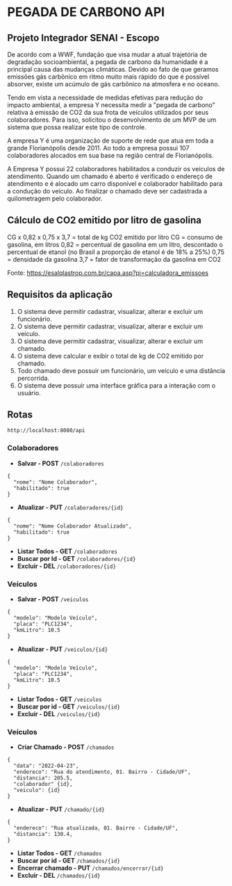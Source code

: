 # **PEGADA DE CARBONO API**


## **Projeto Integrador SENAI - Escopo**

De acordo com a WWF, fundação que visa mudar a atual trajetória de degradação socioambiental, a pegada de carbono da humanidade é a principal causa das mudanças climáticas. Devido ao fato de que geramos emissões gás carbônico em ritmo muito mais rápido do que é possível absorver, existe um acúmulo de gás carbônico na atmosfera e no oceano. 

Tendo em vista a necessidade de medidas efetivas para redução do impacto ambiental, a empresa Y necessita medir a "pegada de carbono" relativa à emissão de CO2 da sua frota de veículos utilizados por seus colaboradores. Para isso, solicitou o desenvolvimento de um MVP de um sistema que possa realizar este tipo de controle.

A empresa Y é uma organização de suporte de rede que atua em toda a grande Florianópolis desde 2011. Ao todo a empresa possui 107 colaboradores alocados em sua base na região central de Florianópolis. 

A Empresa Y possui 22 colaboradores habilitados a conduzir os veículos de atendimento. Quando um chamado é aberto é verificado o endereço de atendimento e é alocado um carro disponível e colaborador habilitado para a condução do veículo. Ao finalizar o chamado deve ser cadastrada a quilometragem pelo colaborador.


## **Cálculo de CO2 emitido por litro de gasolina**

CG x 0,82 x 0,75 x 3,7 = total de kg CO2 emitido por litro
CG = consumo de gasolina, em litros
0,82 = percentual de gasolina em um litro, descontado o percentual de etanol
(no Brasil a proporção de etanol é de 18% a 25%)
0,75 = densidade da gasolina
3,7 = fator de transformação da gasolina em CO2

Fonte: <https://esalqlastrop.com.br/capa.asp?pi=calculadora_emissoes>


## **Requisitos da aplicação**

1. O sistema deve permitir cadastrar, visualizar, alterar e excluir um funcionário.
2. O sistema deve permitir cadastrar, visualizar, alterar e excluir um veículo.
3. O sistema deve permitir cadastrar, visualizar, alterar e excluir um chamado.
4. O sistema deve calcular e exibir o total de kg de CO2 emitido por chamado.
5. Todo chamado deve possuir um funcionário, um veículo e uma distância percorrida.
6. O sistema deve possuir uma interface gráfica para a interação com o usuário.

## **Rotas**
`http://localhost:8080/api`

### **Colaboradores**
* **Salvar - POST** `/colaboradores`
```
{
  "nome": "Nome Colaborador",
  "habilitado": true
}
```
* **Atualizar - PUT** `/colaboradores/{id}`
```
{
  "nome": "Nome Colaborador Atualizado",
  "habilitado": true
}
```
* **Listar Todos - GET** `/colaboradores`
* **Buscar por Id - GET** `/colaboradores/{id}`
* **Excluir - DEL** `/colaboradores/{id}`

### **Veículos**
* **Salvar - POST** `/veiculos`
```
{
  "modelo": "Modelo Veículo",
  "placa": "PLC1234",
  "kmLitro": 10.5
}
```
* **Atualizar - PUT** `/veiculos/{id}`
```
{
  "modelo": "Modelo Veículo",
  "placa": "PLC1234",
  "kmLitro": 10.5
}
```
* **Listar Todos - GET** `/veiculos`
* **Buscar por id - GET** `/veiculos/{id}`
* **Excluir - DEL** `/veiculos/{id}`

### **Veículos**
* **Criar Chamado - POST** `/chamados`
```
{
  "data": "2022-04-23",
  "endereco": "Rua do atendimento, 01. Bairro - Cidade/UF",
  "distancia": 205.5,
  "colaborador" {id},
  "veiculo": {id}
}
```
* **Atualizar - PUT** `/chamado/{id}`
```
{
  "endereco": "Rua atualizada, 01. Bairro - Cidade/UF",
  "distancia": 130.4,
}
```
* **Listar Todos - GET** `/chamados`
* **Buscar por id - GET** `/chamados/{id}`
* **Encerrar chamado - PUT** `/chamados/encerrar/{id}`
* **Excluir - DEL** `/chamados/{id}`